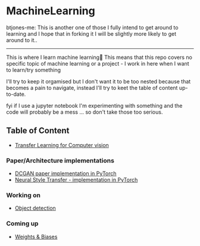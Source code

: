 # MachineLearning

btjones-me: This is another one of those I fully intend to get around to learning and I hope that in forking it I will be slightly more likely to get around to it..

---

This is where I learn machine learning🤷‍ This means that this repo covers no specific topic of machine learning or a project - I work in here when I want to learn/try something

I'll try to keep it orgamised but I don't want it to be too nested because that becomes a pain to navigate, instead I'll try to keet the table of content up-to-date.

fyi if I use a jupyter notebook I'm experimenting with something and the code will probably be a mess ... so don't take those too serious.

## Table of Content
* [Transfer Learning for Computer vision](https://github.com/wilhelmberghammer/MachineLearning/tree/main/transfer_learning_cv)

### Paper/Architecture implementations
* [DCGAN paper implementation in PyTorch](https://github.com/wilhelmberghammer/MachineLearning/tree/main/DCGAN_pytorch)
* [Neural Style Transfer - implementation in PyTorch](https://github.com/wilhelmberghammer/MachineLearning/tree/main/neural_style_transfer)


### Working on
* [Object detection](https://github.com/wilhelmberghammer/MachineLearning/tree/main/object_detection)


### Coming up
* [Weights & Biases](https://wandb.ai/site)
